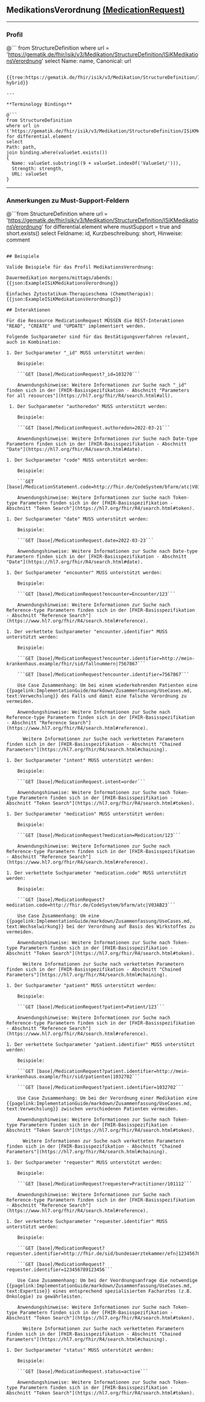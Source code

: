 ## MedikationsVerordnung [(MedicationRequest)](https://www.hl7.org/fhir/R4/medicationrequest.html)

---

### Profil

@```
from StructureDefinition where url = 'https://gematik.de/fhir/isik/v3/Medikation/StructureDefinition/ISiKMedikationsVerordnung' select Name: name, Canonical: url
```

{{tree:https://gematik.de/fhir/isik/v3/Medikation/StructureDefinition/ISiKMedikationsVerordnung, hybrid}}

---

**Terminology Bindings**

@```
from StructureDefinition
where url in ('https://gematik.de/fhir/isik/v3/Medikation/StructureDefinition/ISiKMedikationsVerordnung')
for differential.element
select
Path: path,
join binding.where(valueSet.exists())
{
  Name: valueSet.substring((9 + valueSet.indexOf('ValueSet/'))),
  Strength: strength,
  URL: valueSet
}
```

---

### Anmerkungen zu Must-Support-Feldern

@```from
	StructureDefinition
where
    url = 'https://gematik.de/fhir/isik/v3/Medikation/StructureDefinition/ISiKMedikationsVerordnung'
for differential.element
where mustSupport = true
  and short.exists()
select
	Feldname: id, Kurzbeschreibung: short, Hinweise: comment
```

## Beispiele

Valide Beispiele für das Profil MedikationsVerordnung:

Dauermedikation morgens/mittags/abends:
{{json:ExampleISiKMedikationsVerordnung}}

Einfaches Zytostatikum-Therapieschema (Chemotherapie):
{{json:ExampleISiKMedikationsVerordnung2}}

## Interaktionen

Für die Ressource MedicationRequest MÜSSEN die REST-Interaktionen "READ", "CREATE" und "UPDATE" implementiert werden.

Folgende Suchparameter sind für das Bestätigungsverfahren relevant, auch in Kombination:

1. Der Suchparameter "_id" MUSS unterstützt werden:

    Beispiele:

    ```GET [base]/MedicationRequest?_id=103270```

    Anwendungshinweise: Weitere Informationen zur Suche nach "_id" finden sich in der [FHIR-Basisspezifikation - Abschnitt "Parameters for all resources"](https://hl7.org/fhir/R4/search.html#all).

 1. Der Suchparameter "authoredon" MUSS unterstützt werden:

    Beispiele:

    ```GET [base]/MedicationRequest.authoredon=2022-03-21```

    Anwendungshinweise: Weitere Informationen zur Suche nach Date-type Parametern finden sich in der [FHIR-Basisspezifikation - Abschnitt "Date"](https://hl7.org/fhir/R4/search.html#date).

1. Der Suchparameter "code" MUSS unterstützt werden:

    Beispiele:

    ```GET [base]/MedicationStatement.code=http://fhir.de/CodeSystem/bfarm/atc|V03AB23```

    Anwendungshinweise: Weitere Informationen zur Suche nach Token-type Parametern finden sich in der [FHIR-Basisspezifikation - Abschnitt "Token Search"](https://hl7.org/fhir/R4/search.html#token).

1. Der Suchparameter "date" MUSS unterstützt werden:

    Beispiele:

    ```GET [base]/MedicationRequest.date=2022-03-23```

    Anwendungshinweise: Weitere Informationen zur Suche nach Date-type Parametern finden sich in der [FHIR-Basisspezifikation - Abschnitt "Date"](https://hl7.org/fhir/R4/search.html#date).

1. Der Suchparameter "encounter" MUSS unterstützt werden:

    Beispiele:

    ```GET [base]/MedicationRequest?encounter=Encounter/123```

    Anwendungshinweise: Weitere Informationen zur Suche nach Reference-type Parametern finden sich in der [FHIR-Basisspezifikation - Abschnitt "Reference Search"](https://www.hl7.org/fhir/R4/search.html#reference).

1. Der verkettete Suchparameter "encounter.identifier" MUSS unterstützt werden:

    Beispiele:

    ```GET [base]/MedicationRequest?encounter.identifier=http://mein-krankenhaus.example/fhir/sid/fallnummern|7567867```

    ```GET [base]/MedicationRequest?encounter.identifier=7567867```

    Use Case Zusammenhang: Um bei einem wiederkehrenden Patienten eine {{pagelink:ImplementationGuide/markdown/Zusammenfassung/UseCases.md, text:Verwechslung}} des Falls und damit eine falsche Verordnung zu vermeiden.
    
    Anwendungshinweise: Weitere Informationen zur Suche nach Reference-type Parametern finden sich in der [FHIR-Basisspezifikation - Abschnitt "Reference Search"](https://www.hl7.org/fhir/R4/search.html#reference).

      Weitere Informationen zur Suche nach verketteten Parametern finden sich in der [FHIR-Basisspezifikation - Abschnitt "Chained Parameters"](https://hl7.org/fhir/R4/search.html#chaining).

1. Der Suchparameter "intent" MUSS unterstützt werden:

    Beispiele:

    ```GET [base]/MedicationRequest.intent=order```

    Anwendungshinweise: Weitere Informationen zur Suche nach Token-type Parametern finden sich in der [FHIR-Basisspezifikation - Abschnitt "Token Search"](https://hl7.org/fhir/R4/search.html#token).

1. Der Suchparameter "medication" MUSS unterstützt werden:

    Beispiele:

    ```GET [base]/MedicationRequest?medication=Medication/123```

    Anwendungshinweise: Weitere Informationen zur Suche nach Reference-type Parametern finden sich in der [FHIR-Basisspezifikation - Abschnitt "Reference Search"](https://www.hl7.org/fhir/R4/search.html#reference).

1. Der verkettete Suchparameter "medication.code" MUSS unterstützt werden:

    Beispiele:

    ```GET [base]/MedicationRequest?medication.code=http://fhir.de/CodeSystem/bfarm/atc|V03AB23```
    
    Use Case Zusammenhang: Um eine {{pagelink:ImplementationGuide/markdown/Zusammenfassung/UseCases.md, text:Wechselwirkung}} bei der Verordnung auf Basis des Wirkstoffes zu vermeiden.

    Anwendungshinweise: Weitere Informationen zur Suche nach Token-type Parametern finden sich in der [FHIR-Basisspezifikation - Abschnitt "Token Search"](https://hl7.org/fhir/R4/search.html#token).

	  Weitere Informationen zur Suche nach verketteten Parametern finden sich in der [FHIR-Basisspezifikation - Abschnitt "Chained Parameters"](https://hl7.org/fhir/R4/search.html#chaining).

1. Der Suchparameter "patient" MUSS unterstützt werden:

    Beispiele:

    ```GET [base]/MedicationRequest?patient=Patient/123```

    Anwendungshinweise: Weitere Informationen zur Suche nach Reference-type Parametern finden sich in der [FHIR-Basisspezifikation - Abschnitt "Reference Search"](https://www.hl7.org/fhir/R4/search.html#reference).

1. Der verkettete Suchparameter "patient.identifier" MUSS unterstützt werden:

    Beispiele:

    ```GET [base]/MedicationRequest?patient.identifier=http://mein-krankenhaus.example/fhir/sid/patienten|1032702```

    ```GET [base]/MedicationRequest?patient.identifier=1032702```

    Use Case Zusammenhang: Um bei der Verordnung einer Medikation eine {{pagelink:ImplementationGuide/markdown/Zusammenfassung/UseCases.md, text:Verwechslung}} zwischen verschiedenen Patienten vermeiden.

    Anwendungshinweise: Weitere Informationen zur Suche nach Token-type Parametern finden sich in der [FHIR-Basisspezifikation - Abschnitt "Token Search"](https://hl7.org/fhir/R4/search.html#token).

	  Weitere Informationen zur Suche nach verketteten Parametern finden sich in der [FHIR-Basisspezifikation - Abschnitt "Chained Parameters"](https://hl7.org/fhir/R4/search.html#chaining).

1. Der Suchparameter "requester" MUSS unterstützt werden:

    Beispiele:

    ```GET [base]/MedicationRequest?requester=Practitioner/101112```

    Anwendungshinweise: Weitere Informationen zur Suche nach Reference-type Parametern finden sich in der [FHIR-Basisspezifikation - Abschnitt "Reference Search"](https://www.hl7.org/fhir/R4/search.html#reference).

1. Der verkettete Suchparameter "requester.identifier" MUSS unterstützt werden:

    Beispiele:

    ```GET [base]/MedicationRequest?requester.identifier=http://fhir.de/sid/bundesaerztekammer/efn|123456789123456```

    ```GET [base]/MedicationRequest?requester.identifier=123456789123456```

    Use Case Zusammenhang: Um bei der Veordnungsanfrage die notwendige {{pagelink:ImplementationGuide/markdown/Zusammenfassung/UseCases.md, text:Expertise}} eines entsprechend spezialisierten Facharztes (z.B. Onkologie) zu gewährleisten.
    
    Anwendungshinweise: Weitere Informationen zur Suche nach Token-type Parametern finden sich in der [FHIR-Basisspezifikation - Abschnitt "Token Search"](https://hl7.org/fhir/R4/search.html#token).

      Weitere Informationen zur Suche nach verketteten Parametern finden sich in der [FHIR-Basisspezifikation - Abschnitt "Chained Parameters"](https://hl7.org/fhir/R4/search.html#chaining).

1. Der Suchparameter "status" MUSS unterstützt werden:

    Beispiele:

    ```GET [base]/MedicationRequest.status=active```

    Anwendungshinweise: Weitere Informationen zur Suche nach Token-type Parametern finden sich in der [FHIR-Basisspezifikation - Abschnitt "Token Search"](https://hl7.org/fhir/R4/search.html#token).
